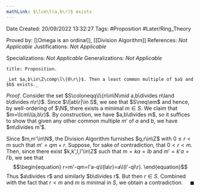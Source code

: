 ```yaml
---
mathLink: $\lcm\l(a,b\r)$ exists
---
```


<div class="topSpace"></div>

Date Created: 20/09/2022 13:32:27
Tags: #Proposition #Later/Ring_Theory

Proved by: [[Omega is an ordinal]], [[Division Algorithm]]
References: _Not Applicable_
Justifications: _Not Applicable_

Specializations: _Not Applicable_
Generalizations: _Not Applicable_

``` ad-Proposition
title: Proposition.

_Let $a,b\in\Z\comp\l\{0\r\}$. Then a least common multiple of $a$ and $b$ exists._

```

_Proof_. Consider the set $S\coloneqq\l\{n\in\N\mid a,b\divides n\land b\divides n\r\}$. Since $\l|ab\r|\in S$, we see that $S\neq\em$ and hence, by well-ordering of $\N$, there exists a minimal $m\in S$. We claim that $m=\lcm\l(a,b\r)$. By construction, we have $a,b\divides m$, so it suffices to show that given any other common multiple $m'$ of $a$ and $b$, we have $m\divides m'$.

Since $m,m'\in\N$, the Division Algorithm furnishes $q,r\in\Z$ with $0\leq r<m$ such that $m'=qm+r$. Suppose, for sake of contradiction, that $0<r<m$. Then, since there exist $k,k',l,l'\in\Z$ such that $m=ka=lb$ and $m'=k'a=l'b$, we see that
$$\begin{equation}
    r=m'-qm=l'a-q\l(la\r)=a\l(l'-ql\r).
\end{equation}$$
Thus $a\divides r$ and similarly $b\divides r$. But then $r\in S$. Combined with the fact that $r<m$ and $m$ is minimal in $S$, we obtain a contradiction.<span style="float:right;">$\blacksquare$</span>

